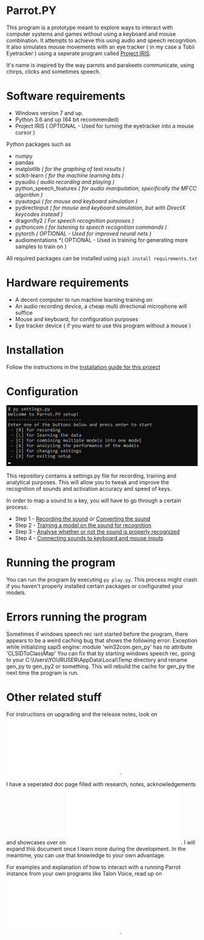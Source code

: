 # Parrot.PY
This program is a prototype meant to explore ways to interact with computer systems and games without using a keyboard and mouse combination. It attempts to achieve this using audio and speech recognition. It also simulates mouse movements with an eye tracker ( in my case a Tobii Eyetracker ) using a seperate program called [Project IRIS](http://iris.xcessity.at/).

It's name is inspired by the way parrots and parakeets communicate, using chirps, clicks and sometimes speech. 

# Software requirements
* Windows version 7 and up.
* Python 3.6 and up (64 bit recommended)
* Project IRIS ( OPTIONAL - Used for turning the eyetracker into a mouse cursor )

Python packages such as
* numpy
* pandas 
* matplotlib *( for the graphing of test results )*
* scikit-learn *( for the machine learning bits )*
* pyaudio *( audio recording and playing )*
* python_speech_features *( for audio manipulation, specifically the MFCC algorithm )*
* pyautogui *( for mouse and keyboard simulation )*
* pydirectinput *( for mouse and keyboard simulation, but with DirectX keycodes instead )*
* dragonfly2 *( For speech recognition purposes )*
* pythoncom *( for listening to speech recognition commands )*
* pytorch *( OPTIONAL - Used for improved neural nets )*
* audiomentations *( OPTIONAL - Used in training for generating more samples to train on ) 

All required packages can be installed using `pip3 install requirements.txt`

# Hardware requirements
* A decent computer to run machine learning training on
* An audio recording device, a cheap multi directional microphone will suffice
* Mouse and keyboard, for configuration purposes
* Eye tracker device ( if you want to use this program without a mouse )

# Installation

Follow the instructions in the [Installation guide for this project](docs/INSTALLATION.md)

# Configuration

![Settings example](docs/media/settings-main.png)

This repository contains a settings.py file for recording, training and analytical purposes. 
This will allow you to tweak and improve the recognition of sounds and activation accuracy and speed of keys.

In order to map a sound to a key, you will have to go through a certain process:
* Step 1 - [Recording the sound](docs/RECORDING.md) or [Converting the sound](docs/CONVERTING.md)
* Step 2 - [Training a model on the sound for recognition](docs/TRAINING.md)
* Step 3 - [Analyse whether or not the sound is properly recognized](docs/ANALYSING.md)
* Step 4 - [Connecting sounds to keyboard and mouse inputs](docs/TUTORIAL_MODE.md)

# Running the program

You can run the program by executing `py play.py`. This process might crash if you haven't properly installed certain packages or configurated your models.

# Errors running the program

Sometimes if windows speech rec isnt started before the program, there appears to be a weird caching bug that shows the following error:
Exception while initializing sapi5 engine: module 'win32com.gen_py' has no attribute 'CLSIDToClassMap'
You can fix that by starting windows speech rec, going to your C:\Users\YOURUSER\AppData\Local\Temp directory and rename gen_py to gen_py2 or something. This will rebuild the cache for gen_py the next time the program is run.

# Other related stuff

For instructions on upgrading and the release notes, look on ![this page](docs/RELEASE_NOTES.md).

I have a seperated doc page filled with research, notes, acknowledgements and showcases over on ![this page](docs/NOTES_AND_ACKNOWLEDGEMENTS.md).
I will expand this document once I learn more during the development. In the meantime, you can use that knowledge to your own advantage.

For examples and explanation of how to interact with a running Parrot instance from your own programs like Talon Voice, read up on ![this page](docs/INTERFACING.md).